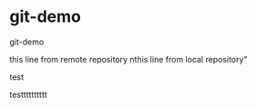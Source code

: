 # git-demo
git-demo

this line from remote repository
nthis line from local repository" 


test


testttttttttt
